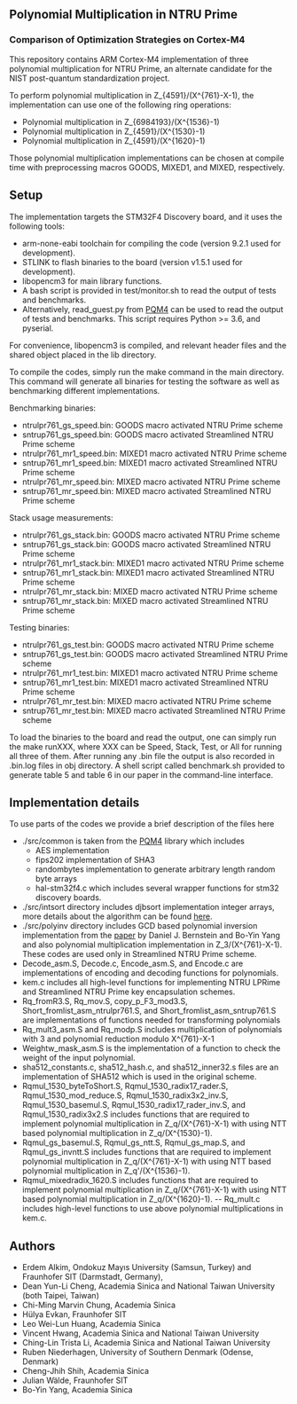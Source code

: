 ## Polynomial Multiplication in NTRU Prime
### Comparison of Optimization Strategies on Cortex-M4

This repository contains ARM Cortex-M4 implementation of three polynomial multiplication for NTRU Prime, an alternate candidate for the NIST post-quantum standardization project.

To perform polynomial multiplication in Z_{4591}/(X^{761}-X-1), the implementation can use one of the following ring operations:
- Polynomial multiplication in Z_{6984193}/(X^{1536}-1)
- Polynomial multiplication in Z_{4591}/(X^{1530}-1) 
- Polynomial multiplication in Z_{4591}/(X^{1620}-1) 

Those polynomial multiplication implementations can be chosen at compile time with preprocessing macros GOODS, MIXED1, and MIXED, respectively. 

## Setup
The implementation targets the STM32F4 Discovery board, and it uses the following tools:
- arm-none-eabi toolchain for compiling the code (version 9.2.1 used for development).
- STLINK to flash binaries to the board (version v1.5.1 used for development).
- libopencm3 for main library functions.
- A bash script is provided in test/monitor.sh to read the output of tests and benchmarks.
- Alternatively, read_guest.py from [PQM4](https://github.com/mupq/pqm4) can be used to read the output of tests and benchmarks. This script requires Python >= 3.6, and pyserial. 

For convenience, libopencm3 is compiled, and relevant header files and the shared object placed in the lib directory.

To compile the codes, simply run the make command in the main directory. This command will generate all binaries for testing the software as well as benchmarking different implementations.

Benchmarking binaries:
- ntrulpr761\_gs\_speed.bin: GOODS macro activated NTRU Prime scheme
- sntrup761\_gs\_speed.bin: GOODS macro activated Streamlined NTRU Prime scheme
- ntrulpr761\_mr1\_speed.bin: MIXED1 macro activated NTRU Prime scheme
- sntrup761\_mr1\_speed.bin: MIXED1 macro activated Streamlined NTRU Prime scheme
- ntrulpr761\_mr\_speed.bin: MIXED macro activated NTRU Prime scheme
- sntrup761\_mr\_speed.bin: MIXED macro activated Streamlined NTRU Prime scheme

Stack usage measurements:
- ntrulpr761\_gs\_stack.bin: GOODS macro activated NTRU Prime scheme
- sntrup761\_gs\_stack.bin: GOODS macro activated Streamlined NTRU Prime scheme
- ntrulpr761\_mr1\_stack.bin: MIXED1 macro activated NTRU Prime scheme
- sntrup761\_mr1\_stack.bin: MIXED1 macro activated Streamlined NTRU Prime scheme
- ntrulpr761\_mr\_stack.bin: MIXED macro activated NTRU Prime scheme
- sntrup761\_mr\_stack.bin: MIXED macro activated Streamlined NTRU Prime scheme

Testing binaries:
- ntrulpr761\_gs\_test.bin: GOODS macro activated NTRU Prime scheme
- sntrup761\_gs\_test.bin: GOODS macro activated Streamlined NTRU Prime scheme
- ntrulpr761\_mr1\_test.bin: MIXED1 macro activated NTRU Prime scheme
- sntrup761\_mr1\_test.bin: MIXED1 macro activated Streamlined NTRU Prime scheme
- ntrulpr761\_mr\_test.bin: MIXED macro activated NTRU Prime scheme
- sntrup761\_mr\_test.bin: MIXED macro activated Streamlined NTRU Prime scheme

To load the binaries to the board and read the output, one can simply run the make runXXX, where XXX can be Speed, Stack, Test, or All for running all three of them. After running any .bin file the output is also recorded in .bin.log files in obj directory. A shell script called benchmark.sh provided to generate table 5 and table 6 in our paper in the command-line interface.

## Implementation details

To use parts of the codes we provide a brief description of the files here
- ./src/common is taken from the [PQM4](https://github.com/mupq/pqm4) library which includes
  - AES implementation
  - fips202 implementation of SHA3
  - randombytes implementation to generate arbitrary length random byte arrays
  - hal-stm32f4.c which includes several wrapper functions for stm32 discovery boards.
- ./src/intsort directory includes djbsort implementation integer arrays, more details about the algorithm can be found [here](https://sorting.cr.yp.to/).
- ./src/polyinv directory includes GCD based polynomial inversion implementation from the [paper](https://doi.org/10.13154/tches.v2019.i3.340-398) by Daniel J. Bernstein and Bo-Yin Yang and also polynomial multiplication implementation in Z_3/(X^{761}-X-1). These codes are used only in Streamlined NTRU Prime scheme.
- Decode\_asm.S, Decode.c, Encode\_asm.S, and Encode.c are implementations of encoding and decoding functions for polynomials.
- kem.c includes all high-level functions for implementing NTRU LPRime and Streamlined NTRU Prime key encapsulation schemes.
- Rq_fromR3.S, Rq_mov.S, copy_p_F3_mod3.S, Short_fromlist_asm_ntrulpr761.S, and Short_fromlist_asm_sntrup761.S are implementations of functions needed for transforming polynomials 
- Rq_mult3_asm.S and Rq_modp.S includes multiplication of polynomials with 3 and polynomial reduction modulo X^{761}-X-1
- Weightw_mask_asm.S is the implementation of a function to check the weight of the input polynomial.
- sha512_constants.c, sha512_hash.c, and sha512_inner32.s files are an implementation of SHA512 which is used in the original scheme.
- Rqmul_1530_byteToShort.S, Rqmul_1530_radix17_rader.S, Rqmul_1530_mod_reduce.S, Rqmul_1530_radix3x2_inv.S, Rqmul_1530_basemul.S, Rqmul_1530_radix17_rader_inv.S, and Rqmul_1530_radix3x2.S includes functions that are required to implement polynomial multiplication in Z_q/(X^{761}-X-1) with using NTT based polynomial multiplication in Z_q/(X^{1530}-1).
- Rqmul_gs_basemul.S, Rqmul_gs_ntt.S, Rqmul_gs_map.S, and Rqmul_gs_invntt.S includes functions that are required to implement polynomial multiplication in Z_q/(X^{761}-X-1) with using NTT based polynomial multiplication in Z_q'/(X^{1536}-1).  
- Rqmul_mixedradix_1620.S includes functions that are required to implement polynomial multiplication in Z_q/(X^{761}-X-1) with using NTT based polynomial multiplication in Z_q/(X^{1620}-1).
-- Rq_mult.c includes high-level functions to use above polynomial multiplications in kem.c.   


## Authors
* Erdem Alkim, Ondokuz Mayıs University (Samsun, Turkey) and Fraunhofer SIT (Darmstadt, Germany), 
* Dean Yun-Li Cheng, Academia Sinica and National Taiwan University (both Taipei, Taiwan) 
* Chi-Ming Marvin Chung, Academia Sinica 
* Hülya Evkan, Fraunhofer SIT
* Leo Wei-Lun Huang, Academia Sinica 
* Vincent Hwang, Academia Sinica and National Taiwan University
* Ching-Lin Trista Li, Academia Sinica and National Taiwan University
* Ruben Niederhagen, University of Southern Denmark (Odense, Denmark) 
* Cheng-Jhih Shih, Academia Sinica 
* Julian Wälde, Fraunhofer SIT
* Bo-Yin Yang, Academia Sinica
